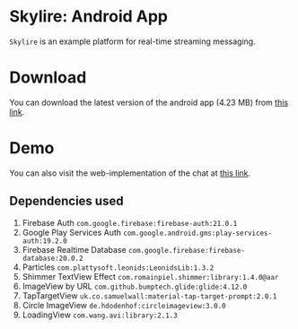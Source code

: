 # Skylire: Android App

``Skylire`` is an example platform for real-time streaming messaging.

# Download

You can download the latest version of the android app (4.23 MB) from [this link](https://skylire.langvest.by/app "Download app").

# Demo

You can also visit the web-implementation of the chat at [this link](https://skylire.langvest.by "Visit site").

## Dependencies used

1. Firebase Auth ``com.google.firebase:firebase-auth:21.0.1``
2. Google Play Services Auth ``com.google.android.gms:play-services-auth:19.2.0``
3. Firebase Realtime Database ``com.google.firebase:firebase-database:20.0.2``
4. Particles ``com.plattysoft.leonids:LeonidsLib:1.3.2``
5. Shimmer TextView Effect ``com.romainpiel.shimmer:library:1.4.0@aar``
6. ImageView by URL ``com.github.bumptech.glide:glide:4.12.0``
7. TapTargetView ``uk.co.samuelwall:material-tap-target-prompt:2.0.1``
8. Circle ImageView ``de.hdodenhof:circleimageview:3.0.0``
9. LoadingView ``com.wang.avi:library:2.1.3``
